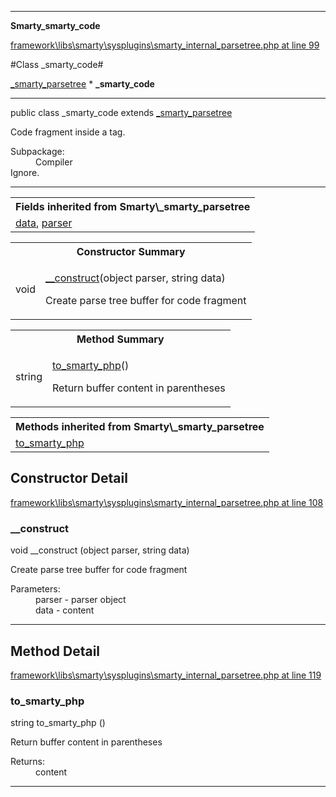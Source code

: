 

- - -

**Smarty\_smarty_code**


<a href="https://github.com/JeyDotC/Hirudo/blob/master/framework/libs/smarty/sysplugins/smarty_internal_parsetree.php#L99" >framework\libs\smarty\sysplugins\smarty_internal_parsetree.php at line 99</a>

#Class _smarty_code#

<a href="https://github.com/JeyDotC/Hirudo-docs/blob/master/smarty/_smarty_parsetree.md">_smarty_parsetree</a>
    * **_smarty_code**




- - -

<p class="signature"><span class='k'>public  class</span> <span class='nx'>_smarty_code</span>
extends <a href="https://github.com/JeyDotC/Hirudo-docs/blob/master/smarty/_smarty_parsetree.md">_smarty_parsetree</a>

</p>

<div class="comment" id="overview_description"><p>Code fragment inside a tag.</p></div>

<dl>
<dt>Subpackage:</dt>
<dd>Compiler</dd>
<dt>Ignore.</dt>
</dl>


- - -

<table class="inherit">
<tr><th colspan="2">Fields inherited from Smarty\_smarty_parsetree</th></tr>
<tr><td><a href="https://github.com/JeyDotC/Hirudo-docs/blob/master/smarty/_smarty_parsetree.md">data</a>, <a href="https://github.com/JeyDotC/Hirudo-docs/blob/master/smarty/_smarty_parsetree.md">parser</a></td></tr></table>

<table id="summary_constructor">
<tr><th colspan="2">Constructor Summary</th></tr>
<tr>
<td><span class='k'></span> <span class='nx'>void</span></td>
<td class="description"><p class="name"><a href="#__construct">__construct</a>(object parser, string data)</p><p class="description">Create parse tree buffer for code fragment</p></td>
</tr>
</table>

<table id="summary_method">
<tr><th colspan="2">Method Summary</th></tr>
<tr>
<td><span class='k'></span> <span class='nx'>string</span></td>
<td class="description"><p class="name"><a href="#to_smarty_php">to_smarty_php</a>()</p><p class="description">Return buffer content in parentheses</p></td>
</tr>
</table>

<table class="inherit">
<tr><th colspan="2">Methods inherited from Smarty\_smarty_parsetree</th></tr>
<tr><td><a href="https://github.com/JeyDotC/Hirudo-docs/blob/master/smarty/_smarty_parsetree.md">to_smarty_php</a></td></tr></table>

<h2 id="detail_method">Constructor Detail</h2>

<a href="https://github.com/JeyDotC/Hirudo/blob/master/framework/libs/smarty/sysplugins/smarty_internal_parsetree.php#L108" >framework\libs\smarty\sysplugins\smarty_internal_parsetree.php at line 108</a>

<h3 id="__construct">__construct</h3>
<span class='k'></span> <span class='nx'>void</span> <span class='nf'>__construct</span> (object parser, string data)

<div class="details">
<p>Create parse tree buffer for code fragment</p><dl>
<dt>Parameters:</dt>
<dd>parser - parser object</dd>
<dd>data - content</dd>
</dl>

</div>

- - -

<h2 id="detail_method">Method Detail</h2>

<a href="https://github.com/JeyDotC/Hirudo/blob/master/framework/libs/smarty/sysplugins/smarty_internal_parsetree.php#L119" >framework\libs\smarty\sysplugins\smarty_internal_parsetree.php at line 119</a>

<h3 id="to_smarty_php()">to_smarty_php</h3>
<span class='k'></span> <span class='nx'>string</span> <span class='nf'>to_smarty_php</span> ()

<div class="details">
<p>Return buffer content in parentheses</p><dl>
<dt>Returns:</dt>
<dd>content</dd>
</dl>

</div>

- - -

